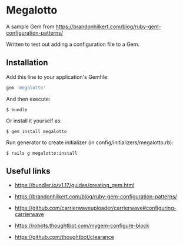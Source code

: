 # Megalotto

A sample Gem from https://brandonhilkert.com/blog/ruby-gem-configuration-patterns/

Written to test out adding a configuration file to a Gem.

## Installation

Add this line to your application's Gemfile:

```ruby
gem 'megalotto'
```

And then execute:

    $ bundle

Or install it yourself as:

    $ gem install megalotto

Run generator to create initializer (in config/initializers/megalotto.rb):

    $ rails g megalotto:install

## Useful links

- https://bundler.io/v1.17/guides/creating_gem.html

- https://brandonhilkert.com/blog/ruby-gem-configuration-patterns/
- https://github.com/carrierwaveuploader/carrierwave#configuring-carrierwave
- https://robots.thoughtbot.com/mygem-configure-block
- https://github.com/thoughtbot/clearance
